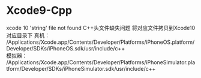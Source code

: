 # Xcode9-Cpp
xcode 10 'string' file not found C++头文件缺失问题
将对应文件拷贝到Xcode10对应目录下
真机：
/Applications/Xcode.app/Contents/Developer/Platforms/iPhoneOS.platform/Developer/SDKs/iPhoneOS.sdk/usr/include/c++    
模拟器：    
/Applications/Xcode.app/Contents/Developer/Platforms/iPhoneSimulator.platform/Developer/SDKs/iPhoneSimulator.sdk/usr/include/c++
